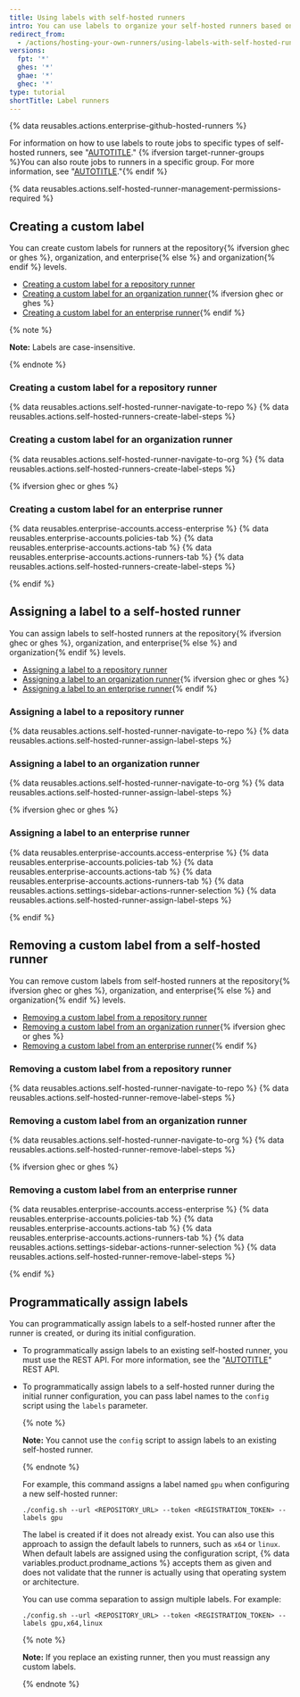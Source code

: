 ```yaml
---
title: Using labels with self-hosted runners
intro: You can use labels to organize your self-hosted runners based on their characteristics.
redirect_from:
  - /actions/hosting-your-own-runners/using-labels-with-self-hosted-runners
versions:
  fpt: '*'
  ghes: '*'
  ghae: '*'
  ghec: '*'
type: tutorial
shortTitle: Label runners
---
```


{% data reusables.actions.enterprise-github-hosted-runners %}

For information on how to use labels to route jobs to specific types of self-hosted runners, see "[AUTOTITLE](/actions/hosting-your-own-runners/managing-self-hosted-runners/using-self-hosted-runners-in-a-workflow)." {% ifversion target-runner-groups %}You can also route jobs to runners in a specific group. For more information, see "[AUTOTITLE](/actions/using-jobs/choosing-the-runner-for-a-job#targeting-runners-in-a-group)."{% endif %}

{% data reusables.actions.self-hosted-runner-management-permissions-required %}

## Creating a custom label

You can create custom labels for runners at the repository{% ifversion ghec or ghes %}, organization, and enterprise{% else %} and organization{% endif %} levels.

- [Creating a custom label for a repository runner](#creating-a-custom-label-for-a-repository-runner)
- [Creating a custom label for an organization runner](#creating-a-custom-label-for-an-organization-runner){% ifversion ghec or ghes %}
- [Creating a custom label for an enterprise runner](#creating-a-custom-label-for-an-enterprise-runner){% endif %}

{% note %}

**Note:** Labels are case-insensitive.

{% endnote %}

### Creating a custom label for a repository runner

{% data reusables.actions.self-hosted-runner-navigate-to-repo %}
{% data reusables.actions.self-hosted-runners-create-label-steps %}

### Creating a custom label for an organization runner

{% data reusables.actions.self-hosted-runner-navigate-to-org %}
{% data reusables.actions.self-hosted-runners-create-label-steps %}

{% ifversion ghec or ghes %}

### Creating a custom label for an enterprise runner

{% data reusables.enterprise-accounts.access-enterprise %}
{% data reusables.enterprise-accounts.policies-tab %}
{% data reusables.enterprise-accounts.actions-tab %}
{% data reusables.enterprise-accounts.actions-runners-tab %}
{% data reusables.actions.self-hosted-runners-create-label-steps %}

{% endif %}

## Assigning a label to a self-hosted runner

You can assign labels to self-hosted runners at the repository{% ifversion ghec or ghes %}, organization, and enterprise{% else %} and organization{% endif %} levels.

- [Assigning a label to a repository runner](#assigning-a-label-to-a-repository-runner)
- [Assigning a label to an organization runner](#assigning-a-label-to-an-organization-runner){% ifversion ghec or ghes %}
- [Assigning a label to an enterprise runner](#assigning-a-label-to-an-enterprise-runner){% endif %}

### Assigning a label to a repository runner

{% data reusables.actions.self-hosted-runner-navigate-to-repo %}
{% data reusables.actions.self-hosted-runner-assign-label-steps %}

### Assigning a label to an organization runner

{% data reusables.actions.self-hosted-runner-navigate-to-org %}
{% data reusables.actions.self-hosted-runner-assign-label-steps %}

{% ifversion ghec or ghes %}

### Assigning a label to an enterprise runner

{% data reusables.enterprise-accounts.access-enterprise %}
{% data reusables.enterprise-accounts.policies-tab %}
{% data reusables.enterprise-accounts.actions-tab %}
{% data reusables.enterprise-accounts.actions-runners-tab %}
{% data reusables.actions.settings-sidebar-actions-runner-selection %}
{% data reusables.actions.self-hosted-runner-assign-label-steps %}

{% endif %}

## Removing a custom label from a self-hosted runner

You can remove custom labels from self-hosted runners at the repository{% ifversion ghec or ghes %}, organization, and enterprise{% else %} and organization{% endif %} levels.

- [Removing a custom label from a repository runner](#removing-a-custom-label-from-a-repository-runner)
- [Removing a custom label from an organization runner](#removing-a-custom-label-from-an-organization-runner){% ifversion ghec or ghes %}
- [Removing a custom label from an enterprise runner](#removing-a-custom-label-from-an-enterprise-runner){% endif %}

### Removing a custom label from a repository runner

{% data reusables.actions.self-hosted-runner-navigate-to-repo %}
{% data reusables.actions.self-hosted-runner-remove-label-steps %}

### Removing a custom label from an organization runner

{% data reusables.actions.self-hosted-runner-navigate-to-org %}
{% data reusables.actions.self-hosted-runner-remove-label-steps %}

{% ifversion ghec or ghes %}

### Removing a custom label from an enterprise runner

{% data reusables.enterprise-accounts.access-enterprise %}
{% data reusables.enterprise-accounts.policies-tab %}
{% data reusables.enterprise-accounts.actions-tab %}
{% data reusables.enterprise-accounts.actions-runners-tab %}
{% data reusables.actions.settings-sidebar-actions-runner-selection %}
{% data reusables.actions.self-hosted-runner-remove-label-steps %}

{% endif %}

## Programmatically assign labels

You can programmatically assign labels to a self-hosted runner after the runner is created, or during its initial configuration.

- To programmatically assign labels to an existing self-hosted runner, you must use the REST API. For more information, see the "[AUTOTITLE](/rest/actions/self-hosted-runners)" REST API.
- To programmatically assign labels to a self-hosted runner during the initial runner configuration, you can pass label names to the `config` script using the `labels` parameter.

  {% note %}

  **Note:** You cannot use the `config` script to assign labels to an existing self-hosted runner.

  {% endnote %}

  For example, this command assigns a label named `gpu` when configuring a new self-hosted runner:

  ```shell
  ./config.sh --url <REPOSITORY_URL> --token <REGISTRATION_TOKEN> --labels gpu
  ```

  The label is created if it does not already exist. You can also use this approach to assign the default labels to runners, such as `x64` or `linux`. When default labels are assigned using the configuration script, {% data variables.product.prodname_actions %} accepts them as given and does not validate that the runner is actually using that operating system or architecture.

  You can use comma separation to assign multiple labels. For example:

  ```shell
  ./config.sh --url <REPOSITORY_URL> --token <REGISTRATION_TOKEN> --labels gpu,x64,linux
  ```

  {% note %}

  **Note:** If you replace an existing runner, then you must reassign any custom labels.

  {% endnote %}
